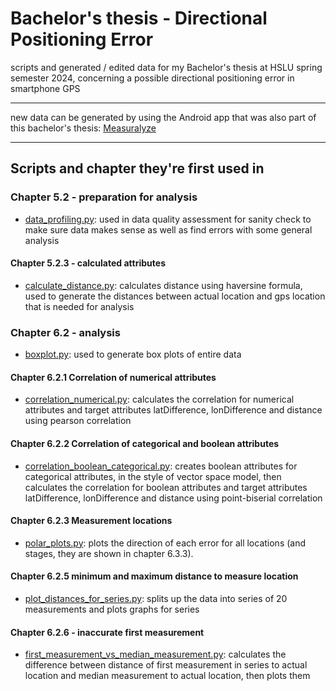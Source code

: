 # Bachelor's thesis - Directional Positioning Error
scripts and generated / edited data for my Bachelor's thesis at HSLU spring semester 2024, concerning a possible directional positioning error in smartphone GPS
____
new data can be generated by using the Android app that was also part of this bachelor's thesis:
[Measuralyze](https://github.com/snoozebaumer/measuralyze)
___

## Scripts and chapter they're first used in
### Chapter 5.2 - preparation for analysis
- [data_profiling.py](data_profiling.py): used in data quality assessment for sanity check to make sure data makes sense as well as find errors with some general analysis
#### Chapter 5.2.3 - calculated attributes
- [calculate_distance.py](calculate_distance.py): calculates distance using haversine formula, used to generate the distances between actual location and gps location that is needed for analysis
### Chapter 6.2 - analysis
- [boxplot.py](boxplot.py): used to generate box plots of entire data
#### Chapter 6.2.1 Correlation of numerical attributes
- [correlation_numerical.py](correlation_numerical.py): calculates the correlation for numerical attributes and target attributes latDifference, lonDifference and distance using pearson correlation
#### Chapter 6.2.2 Correlation of categorical and boolean attributes
- [correlation_boolean_categorical.py](correlation_boolean_categorical.py): creates boolean attributes for categorical attributes, in the style of vector space model, then calculates the correlation for boolean attributes and target attributes latDifference, lonDifference and distance using point-biserial correlation
#### Chapter 6.2.3 Measurement locations
- [polar_plots.py](polar_plots.py): plots the direction of each error for all locations (and stages, they are shown in chapter 6.3.3).
#### Chapter 6.2.5 minimum and maximum distance to measure location
- [plot_distances_for_series.py](plot_distances_for_series.py): splits up the data into series of 20 measurements and plots graphs for series
#### Chapter 6.2.6 - inaccurate first measurement
- [first_measurement_vs_median_measurement.py](first_measurement_vs_median_measurement.py): calculates the difference between distance of first measurement in series to actual location and median measurement to actual location, then plots them